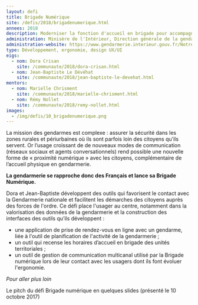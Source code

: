 ```yaml
---
layout: defi
title: Brigade Numérique
site: /defis/2018/brigadenumerique.html
annees: 2018
description: Moderniser la fonction d'accueil en brigade pour accompagner les citoyens et les gendarmes
administration: Minisère de l'Intérieur, Direction générale de la gendarmerie nationale (DGGN)
administration-website: https://www.gendarmerie.interieur.gouv.fr/Notre-institution/Nos-composantes/Au-niveau-central/Direction-generale
type: Développement, ergonomie, design UX/UI
eigs:
  - nom: Dora Crisan
    site: /communaute/2018/dora-crisan.html
  - nom: Jean-Baptiste Le Dévéhat
    site: /communaute/2018/jean-baptiste-le-devehat.html
mentors:
  - nom: Marielle Chrisment
    site: /communaute/2018/marielle-chrisment.html
  - nom: Rémy Nollet
    site: /communaute/2018/remy-nollet.html
images:
  - /img/defis/10_brigadenumerique.png
---
```


La mission des gendarmes est complexe : assurer la sécurité dans les
zones rurales et périurbaines où ils sont parfois loin des citoyens
qu’ils servent. Or l’usage croissant de de nouveaux modes de communication
(réseaux sociaux et agents conversationnels) rend possible une nouvelle
forme de « proximité numérique » avec les citoyens, complémentaire de
l’accueil physique en gendarmerie.

**La gendarmerie se rapproche donc des Français et lance sa Brigade
Numérique.**

Dora et Jean-Baptiste développent des outils qui favorisent le contact
avec la Gendarmerie nationale et facilitent les démarches des citoyens
auprès des forces de l'ordre. Ce défi place l'usager au centre,
notamment dans la valorisation des données de la gendarmerie et
la construction des interfaces des outils qu’ils développent :
- une application de prise de rendez-vous en ligne avec un gendarme,
liée à l'outil de planification de l'activité de la gendarmerie ;
- un outil qui recense les horaires d’accueil en brigade des unités
territoriales ;
- un outil de gestion de communication multicanal utilisé par la
Brigade numérique lors de leur contact avec les usagers dont ils font évoluer
l'ergonomie.

_Pour aller plus loin_

Le pitch du défi Brigade numérique en quelques slides (présenté le 10 octobre 2017)

<script async class="speakerdeck-embed" data-id="9879ecc863f64b549d4b26902b9f4e16" data-ratio="1.33333333333333" src="//speakerdeck.com/assets/embed.js"></script>

